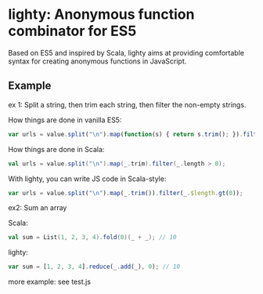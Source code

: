 # lighty: Anonymous function combinator for ES5

Based on ES5 and inspired by Scala, lighty aims at providing comfortable syntax for creating anonymous functions in JavaScript.

## Example

ex 1: Split a string, then trim each string, then filter the non-empty strings.

How things are done in vanilla ES5:

```js
var urls = value.split("\n").map(function(s) { return s.trim(); }).filter(function(s) { return s.length > 0; });
```

How things are done in Scala:

```scala
val urls = value.split("\n").map(_.trim).filter(_.length > 0);
```

With lighty, you can write JS code in Scala-style:

```js
var urls = value.split("\n").map(_.trim()).filter(_.$length.gt(0));
```

ex2: Sum an array

Scala:

```scala
val sum = List(1, 2, 3, 4).fold(0)(_ + _); // 10
```

lighty:

```js
var sum = [1, 2, 3, 4].reduce(_.add(_), 0); // 10
```

more example: see test.js
